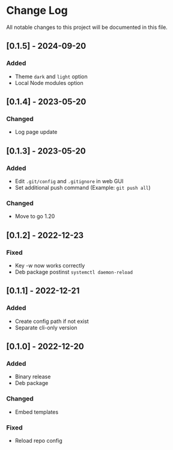 
# Change Log
All notable changes to this project will be documented in this file.

## [0.1.5] - 2024-09-20
### Added
- Theme `dark` and `light` option
- Local Node modules option

## [0.1.4] - 2023-05-20
### Changed
- Log page update

## [0.1.3] - 2023-05-20
### Added
- Edit `.git/config` and `.gitignore` in web GUI
- Set additional push command (Example: `git push all`)

### Changed
- Move to go 1.20

## [0.1.2] - 2022-12-23
### Fixed
- Key -w now works correctly
- Deb package postinst `systemctl daemon-reload`

## [0.1.1] - 2022-12-21
### Added
- Create config path if not exist
- Separate cli-only version

## [0.1.0] - 2022-12-20
### Added
- Binary release
- Deb package

### Changed
- Embed templates

### Fixed
- Reload repo config
